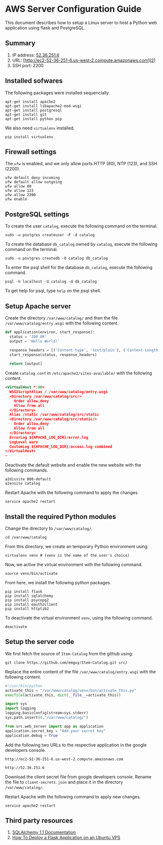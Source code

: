 # AWS Server Configuration Guide

This document describes how to setup a Linux server to host a Python web application using flask and PostgreSQL. 

## Summary
1. IP address: [52.36.251.6][1]
2. URL: [http://ec2-52-36-251-6.us-west-2.compute.amazonaws.com][2]
3. SSH port: 2200

## Installed sofwares

The following packages were installed sequencially. 

```
apt-get install apache2
apt-get install libapache2-mod-wsgi
apt-get install postgresql
apt-get install git
apt-get install python pip
```
We also need `virtualenv` installed. 
```
pip install virtualenv
```

## Firewall settings
The `ufw` is enabled, and we only allow ports HTTP (80), NTP (123), and SSH (2200). 
```
ufw default deny incoming
ufw default allow outgoing
ufw allow 80
ufw allow 123
ufw allow 2200
ufw enable
```

## PostgreSQL settings

To create the user `catalog`, execute the following command on the terminal.

```
sudo -u postgres createuser -P -d catalog
```

To create the database `db_catalog` owned by `catalog`, execute the following command on the terminal.

```
sudo -u postgres createdb -O catalog db_catalog
```

To enter the psql shell for the database `db_catalog`, execute the following command.

```
psql -h localhost -U catalog -d db_catalog
```

To get help for psql, type `help` on the psql shell. 

## Setup Apache server
Create the directory `/var/www/catalog/` and then the file `/var/www/catalog/entry.wsgi` with the following content.
```python
def application(environ, start_response):
  status = '200 OK'
  output = 'Hello World!'

  response_headers = [('Content-type', 'text/plain'), ('Content-Length', str(len(output)))]
  start_response(status, response_headers)
  
  return [output]
```
Create `catalog.conf` in `/etc/apache2/sites-available/` with the following content.
```xml
<VirtualHost *:80>
  WSGIScriptAlias / /var/www/catalog/entry.wsgi
  <Directory /var/www/catalog/src/>
    Order allow,deny
    Allow from all
  </Directory>
  Alias /static /var/www/catalog/src/static
  <Directory /var/www/catalog/src/static/>
    Order allow,deny
    Allow from all
  </Directory>
  ErrorLog ${APACHE_LOG_DIR}/error.log
  LogLevel warn
  CustomLog ${APACHE_LOG_DIR}/access.log combined
</VirtualHost>
~
```

Deactivate the default website and enable the new website with the following commands.
```
a2dissite 000-default
a2ensite catalog
```
Restart Apache with the following command to apply the changes.
```
service apache2 restart
```

## Install the required Python modules

Change the directory to `/var/www/catalog/`.
```
cd /var/www/catalog
```
From this directory, we create an temporary Python environment using:
```
virtualenv venv # (venv is the name of the user's choice)
```
Now, we active the virtual environment with the following command.
```
source venv/bin/activate
```
From here, we install the following python packages.
```
pip install flask
pip install sqlalchemy
pip install psycopg2
pip install oauth2client
pip install httplib2
```
To deactivate the virtual environment `venv`, using the following command.
```
deactivate
```

## Setup the server code
We first fetch the source of `Item-Catalog` from the github using:
```
git clone https://github.com/emguy/Item-Catalog.git src/
```
Replace the entire content of the file `/var/www/catalog/entry.wsgi` with the following content.
```python
#!/usr/bin/python
activate_this = "/var/www/catalog/venv/bin/activate_this.py"
execfile(activate_this, dict(__file__=activate_this))

import sys
import logging
logging.basicConfig(stream=sys.stderr)
sys.path.insert(0,"/var/www/catalog/")

from src.web_server import app as application
application.secret_key = "Add your secret key"
application.debug = True
```
Add the following two URLs to the respective application in the google developers console.
```
http://ec2-52-36-251-6.us-west-2.compute.amazonaws.com
```
```
http://52.36.251.6
```
Download the client secret file from google developers console. Rename the file to `client-secrets.json` and place it in the directory `/var/www/catalog/`.

Restart Apache with the following command to apply new changes.
```
service apache2 restart
```

## Third party resources
1. [SQLAlchemy 1.1 Documentation][3]
2. [How To Deploy a Flask Application on an Ubuntu VPS][4]

[1]:http://52.36.251.6
[2]:http://ec2-52-36-251-6.us-west-2.compute.amazonaws.com
[3]:http://docs.sqlalchemy.org/en/latest/dialects/postgresql.html#module-sqlalchemy.dialects.postgresql.psycopg2
[4]:https://www.digitalocean.com/community/tutorials/how-to-deploy-a-flask-application-on-an-ubuntu-vps


